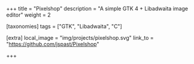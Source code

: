 +++
title = "Pixelshop"
description = "A simple GTK 4 + Libadwaita image editor"
weight = 2

[taxonomies]
tags = ["GTK", "Libadwaita", "C"]

[extra]
local_image = "img/projects/pixelshop.svg"
link_to = "https://github.com/jspast/Pixelshop"

+++

